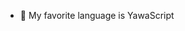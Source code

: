 - 🌱 My favorite language is YawaScript

<!---
NigsKerKer123/NigsKerKer123 is a ✨ special ✨ repository because its `README.md` (this file) appears on your GitHub profile.
You can click the Preview link to take a look at your changes.
--->
